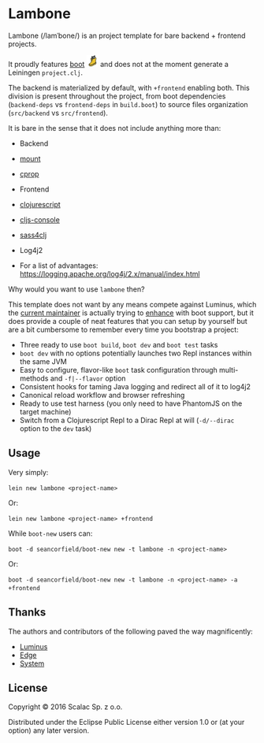 # Lambone

Lambone (/lamˈbone/) is an project template for bare backend + frontend projects.

It proudly features [boot](http://boot-clj.com/) <img width="24px"
height="24px"
src="https://github.com/boot-clj/boot-clj.github.io/blob/master/assets/images/logos/boot-logo-3.png"
alt="Boot Logo"/> and does not at the moment generate a Leiningen `project.clj`.

The backend is materialized by default, with `+frontend` enabling both. This
division is present throughout the project, from boot dependencies
(`backend-deps` vs `frontend-deps` in `build.boot`) to source files
organization (`src/backend` vs `src/frontend`).

It is bare in the sense that it does not include anything more than:

* Backend
 * [mount](https://github.com/tolitius/mount)
 * [cprop](https://github.com/tolitius/cprop)

* Frontend
 * [clojurescript](https://github.com/clojure/clojurescript)
 * [cljs-console](https://github.com/adzerk-oss/cljs-console)
 * [sass4clj](https://github.com/Deraen/sass4clj)
 
* Log4j2
 * For a list of advantages: https://logging.apache.org/log4j/2.x/manual/index.html
 
Why would you want to use `lambone` then?

This template does not want by any means compete against Luminus, which the [current maintainer](https://github.com/arichiardi) is actually trying to [enhance](https://github.com/luminus-framework/luminus-template/issues/223) with boot support, but it does provide a couple of neat features that you can setup by yourself but are a bit cumbersome to remember every time you bootstrap a project:

* Three ready to use `boot build`, `boot dev` and `boot test` tasks
* `boot dev` with no options potentially launches two Repl instances within the same JVM
* Easy to configure, flavor-like `boot` task configuration through multi-methods and `-f|--flavor` option
* Consistent hooks for taming Java logging and redirect all of it to log4j2
* Canonical reload workflow and browser refreshing
* Ready to use test harness (you only need to have PhantomJS on the target machine)
* Switch from a Clojurescript Repl to a Dirac Repl at will (`-d/--dirac` option to the `dev` task)

## Usage

Very simply:

`lein new lambone <project-name>`

Or:

`lein new lambone <project-name> +frontend`

While `boot-new` users can:

`boot -d seancorfield/boot-new new -t lambone -n <project-name>`

Or:

`boot -d seancorfield/boot-new new -t lambone -n <project-name> -a +frontend`

## Thanks

The authors and contributors of the following paved the way magnificently:

* [Luminus](https://github.com/luminus-framework/luminus-template)
* [Edge](https://github.com/juxt/edge)
* [System](https://github.com/danielsz/system)
  
## License

Copyright © 2016 Scalac Sp. z o.o.

Distributed under the Eclipse Public License either version 1.0 or (at
your option) any later version.
